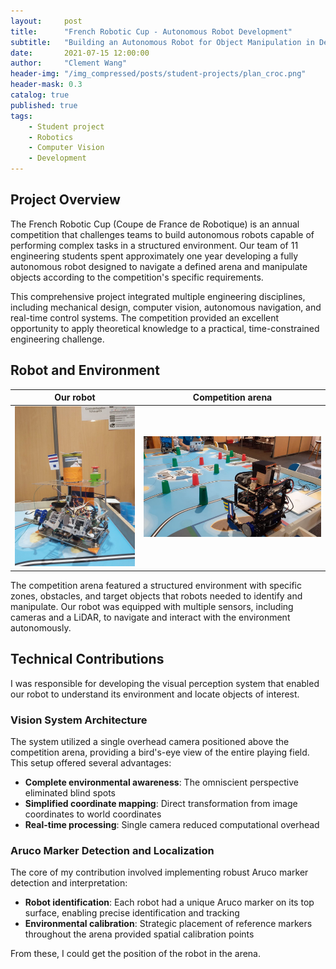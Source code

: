```yaml
---
layout:     post
title:      "French Robotic Cup - Autonomous Robot Development"
subtitle:   "Building an Autonomous Robot for Object Manipulation in Defined Environment"
date:       2021-07-15 12:00:00
author:     "Clement Wang"
header-img: "/img_compressed/posts/student-projects/plan_croc.png"
header-mask: 0.3
catalog: true
published: true
tags:
    - Student project
    - Robotics
    - Computer Vision
    - Development
---
```



## Project Overview

The French Robotic Cup (Coupe de France de Robotique) is an annual competition that challenges teams to build autonomous robots capable of performing complex tasks in a structured environment. Our team of 11 engineering students spent approximately one year developing a fully autonomous robot designed to navigate a defined arena and manipulate objects according to the competition's specific requirements.

This comprehensive project integrated multiple engineering disciplines, including mechanical design, computer vision, autonomous navigation, and real-time control systems. The competition provided an excellent opportunity to apply theoretical knowledge to a practical, time-constrained engineering challenge.

## Robot and Environment

Our robot           | Competition arena
:-------------------------:|:-------------------------:
![Photo of our robot](/img_compressed/posts/student-projects/croc_1.jpg)  |  ![Photo of the playground](/img_compressed/posts/student-projects/croc_2.jpg)

The competition arena featured a structured environment with specific zones, obstacles, and target objects that robots needed to identify and manipulate. Our robot was equipped with multiple sensors, including cameras and a LiDAR, to navigate and interact with the environment autonomously.

## Technical Contributions

I was responsible for developing the visual perception system that enabled our robot to understand its environment and locate objects of interest.

### Vision System Architecture

The system utilized a single overhead camera positioned above the competition arena, providing a bird's-eye view of the entire playing field. This setup offered several advantages:
- **Complete environmental awareness**: The omniscient perspective eliminated blind spots
- **Simplified coordinate mapping**: Direct transformation from image coordinates to world coordinates
- **Real-time processing**: Single camera reduced computational overhead

### Aruco Marker Detection and Localization

The core of my contribution involved implementing robust Aruco marker detection and interpretation:

- **Robot identification**: Each robot had a unique Aruco marker on its top surface, enabling precise identification and tracking
- **Environmental calibration**: Strategic placement of reference markers throughout the arena provided spatial calibration points

From these, I could get the position of the robot in the arena.

